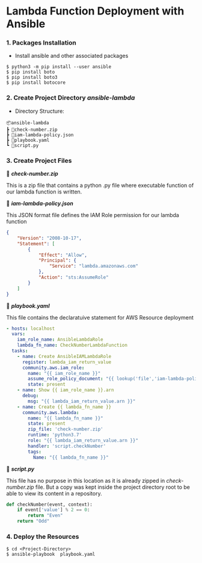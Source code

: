 # Lambda Function Deployment with Ansible

### 1. Packages Installation

- Install ansible and other associated packages

```shell
$ python3 -m pip install --user ansible
$ pip install boto
$ pip install boto3
$ pip install botocore
```

### 2. Create Project Directory ***ansible-lambda***

- Directory Structure:

```
📦ansible-lambda
┣ 📜check-number.zip
┣ 📜iam-lambda-policy.json
┣ 📜playbook.yaml
┗ 📜script.py
```

### 3. Create Project Files

📜 ***check-number.zip***  

This is a zip file that contains a python .py file where executable function of our lambda function is written.


📜 ***iam-lambda-policy.json***

This JSON format file defines the IAM Role permission for our lambda function

```json
{
    "Version": "2008-10-17",
    "Statement": [
        {
            "Effect": "Allow",
            "Principal": {
                "Service": "lambda.amazonaws.com"
            },
            "Action": "sts:AssumeRole"
        }
    ]
}
```

📜 ***playbook.yaml***

This file contains the declaratuive statement for AWS Resource deployment

```yaml
- hosts: localhost
  vars:
    iam_role_name: AnsibleLambdaRole
    lambda_fn_name: CheckNumberLambdaFunction
  tasks:
    - name: Create AnsibleIAMLambdaRole
      register: lambda_iam_return_value
      community.aws.iam_role:
        name: "{{ iam_role_name }}"
        assume_role_policy_document: "{{ lookup('file','iam-lambda-policy.json') }}"
        state: present
    - name: Show {{ iam_role_name }}.arn
      debug:
        msg: "{{ lambda_iam_return_value.arn }}"
    - name: Create {{ lambda_fn_name }}
      community.aws.lambda:
        name: "{{ lambda_fn_name }}"
        state: present
        zip_file: 'check-number.zip'
        runtime: 'python3.7'
        role: "{{ lambda_iam_return_value.arn }}"
        handler: 'script.checkNumber'
        tags:
          Name: "{{ lambda_fn_name }}"

```

📜 ***script.py***

This file has no purpose in this location as it is already zipped in *check-number.zip* file. But a copy was kept inside the project directory root to be able to view its content in a repository.

```python
def checkNumber(event, context):
    if event['value'] % 2 == 0:
        return "Even"
    return "Odd"
```

### 4. Deploy the Resources

```shell
$ cd <Project-Directory>
$ ansible-playbook  playbook.yaml
```
